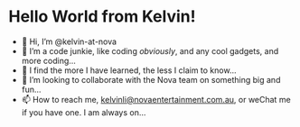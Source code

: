 # Hello World from Kelvin!

- 👋 Hi, I’m @kelvin-at-nova
- 👀 I’m a code junkie, like coding *obviously*, and any cool gadgets, and more coding...
- 🌱 I find the more I have learned, the less I claim to know...
- 💞️ I’m looking to collaborate with the Nova team on something big and fun...
- 📫 How to reach me, kelvinli@novaentertainment.com.au, or weChat me if you have one. I am always on...

<!---
kelvin-at-nova/kelvin-at-nova is a ✨ special ✨ repository because its `README.md` (this file) appears on your GitHub profile.
You can click the Preview link to take a look at your changes.
--->
